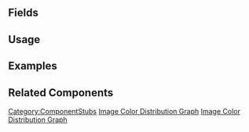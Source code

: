 <languages></languages> <translate>

## Fields

## Usage

## Examples

## Related Components

</translate>

[Category:ComponentStubs](Category:ComponentStubs "wikilink") [Image
Color Distribution
Graph](Category:Components{{#translation:}} "wikilink") [Image Color
Distribution
Graph](Category:Components:Assets:Procedural_Meshes{{#translation:}} "wikilink")
